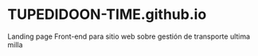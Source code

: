 # TUPEDIDOON-TIME.github.io
Landing page Front-end para sitio web sobre gestión de transporte ultima milla
